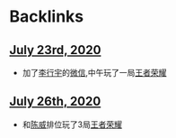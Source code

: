 
# Backlinks
## [July 23rd, 2020](<July 23rd, 2020.md>)
- 加了[李行宇](<李行宇.md>)的[微信](<微信.md>),中午玩了一局[王者荣耀](<王者荣耀.md>)

## [July 26th, 2020](<July 26th, 2020.md>)
- 和[陈威](<陈威.md>)排位玩了3局[王者荣耀](<王者荣耀.md>)

